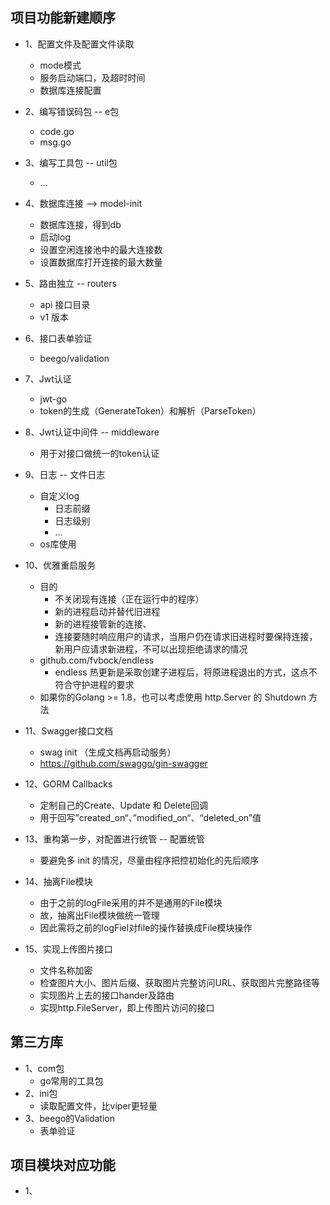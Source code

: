 ## 项目功能新建顺序
  * 1、配置文件及配置文件读取
    * mode模式
    * 服务启动端口，及超时时间
    * 数据库连接配置
  * 2、编写错误码包 -- e包
    * code.go
    * msg.go
  * 3、编写工具包 -- util包
    * ...
  * 4、数据库连接 --> model-init
    * 数据库连接，得到db
    * 启动log
    * 设置空闲连接池中的最大连接数
    * 设置数据库打开连接的最大数量
  * 5、路由独立 -- routers
    * api 接口目录
    * v1  版本
  * 6、接口表单验证
    * beego/validation
  * 7、Jwt认证
    * jwt-go
    * token的生成（GenerateToken）和解析（ParseToken）
  * 8、Jwt认证中间件 -- middleware
    * 用于对接口做统一的token认证
  * 9、日志 -- 文件日志
    * 自定义log
      * 日志前缀
      * 日志级别
      * ...
    * os库使用
  * 10、优雅重启服务
    * 目的
      * 不关闭现有连接（正在运行中的程序）
      * 新的进程启动并替代旧进程
      * 新的进程接管新的连接、
      * 连接要随时响应用户的请求，当用户仍在请求旧进程时要保持连接，新用户应请求新进程，不可以出现拒绝请求的情况
    * github.com/fvbock/endless
      * endless 热更新是采取创建子进程后，将原进程退出的方式，这点不符合守护进程的要求
    * 如果你的Golang >= 1.8，也可以考虑使用 http.Server 的 Shutdown 方法
  * 11、Swagger接口文档
    * swag init （生成文档再启动服务）
    * https://github.com/swaggo/gin-swagger

  * 12、GORM Callbacks
    * 定制自己的Create、Update 和 Delete回调
    * 用于回写”created_on“、”modified_on“、“deleted_on”值

  * 13、重构第一步，对配置进行统管 -- 配置统管
    * 要避免多 init 的情况，尽量由程序把控初始化的先后顺序

  * 14、抽离File模块
    * 由于之前的logFile采用的并不是通用的File模块
    * 故，抽离出File模块做统一管理
    * 因此需将之前的logFiel对file的操作替换成File模块操作

  * 15、实现上传图片接口
    * 文件名称加密
    * 检查图片大小、图片后缀、获取图片完整访问URL、获取图片完整路径等
    * 实现图片上去的接口hander及路由
    * 实现http.FileServer，即上传图片访问的接口

## 第三方库
  * 1、com包
    * go常用的工具包
  * 2、ini包
    * 读取配置文件，比viper更轻量
  * 3、beego的Validation
    * 表单验证

## 项目模块对应功能
  * 1、